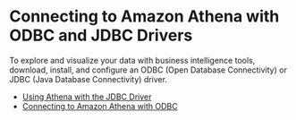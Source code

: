 # Connecting to Amazon Athena with ODBC and JDBC Drivers<a name="athena-bi-tools-jdbc-odbc"></a>

To explore and visualize your data with business intelligence tools, download, install, and configure an ODBC \(Open Database Connectivity\) or JDBC \(Java Database Connectivity\) driver\.


+ [Using Athena with the JDBC Driver](connect-with-jdbc.md)
+ [Connecting to Amazon Athena with ODBC](connect-with-odbc.md)